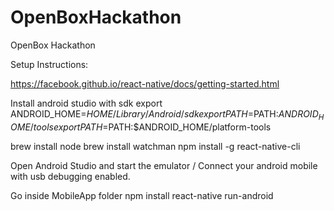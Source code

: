 # OpenBoxHackathon
OpenBox Hackathon

Setup Instructions:

https://facebook.github.io/react-native/docs/getting-started.html

Install android studio with sdk
export ANDROID_HOME=$HOME/Library/Android/sdk
export PATH=$PATH:$ANDROID_HOME/tools
export PATH=$PATH:$ANDROID_HOME/platform-tools

brew install node
brew install watchman
npm install -g react-native-cli

Open Android Studio and start the emulator / Connect your android mobile with usb debugging enabled.

Go inside MobileApp folder
npm install
react-native run-android
